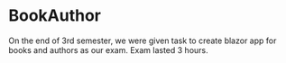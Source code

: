 # BookAuthor
On the end of 3rd semester, we were given task to create blazor app for books and authors as our exam. Exam lasted 3 hours.